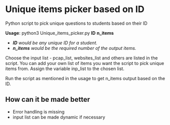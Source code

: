 # Unique items picker based on ID
Python script to pick unique questions to students based on their ID

__Usage__: python3 Unique_items_picker.py **ID** **n_items**

- _**ID** would be any unique ID for a student._
- _**n_items** would be the required number of the output items._

Choose the input list - pcap_list, websites_list and others are listed in the
script. You can add your own list of items you want the script to pick unique
items from.
Assign the variable inp_list to the chosen list.

Run the script as mentioned in the usage to get n_items output based on the ID.


## How can it be made better

- Error handling is missing
- input list can be made dynamic if necessary
